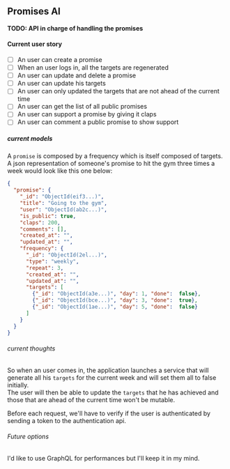 ## Promises AI

**TODO: API in charge of handling the promises**

#### Current user story
- [ ] An user can create a promise
- [ ] When an user logs in, all the targets are regenerated
- [ ] An user can update and delete a promise
- [ ] An user can update his targets
- [ ] An user can only updated the targets that are not ahead of the current time
- [ ] An user can get the list of all public promises
- [ ] An user can support a promise by giving it claps
- [ ] An user can comment a public promise to show support

##### current models
A `promise` is composed by a frequency which is itself composed of targets. A json representation of  someone's promise
to hit the gym three times a week would look like this one below:

```json
{
  "promise": {
    "_id": "ObjectId(eif3...)",
    "title": "Going to the gym",
    "user": "ObjectId(ab2c...)",
    "is_public": true,
    "claps": 200,
    "comments": [],
    "created_at": "",
    "updated_at": "",
    "frequency": {
      "_id": "ObjectId(2el...)",
      "type": "weekly",
      "repeat": 3,
      "created_at": "",
      "updated_at": "",
      "targets": [
        {"_id": "ObjectId(a3e...)", "day": 1, "done":  false},
        {"_id": "ObjectId(bce...)", "day": 3, "done":  true},
        {"_id": "ObjectId(1ae...)", "day": 5, "done":  false}
      ]
    }
  }
}
```
###### current thoughts
So when an user comes in, the application launches a service that will generate all his `targets` for
the current week and will set them all to false initially. <br />
The user will then be able to update the `targets` that he has achieved and those that are ahead of the current
time won't be mutable. <br/>

Before each request, we'll have to verify if the user is authenticated by sending a token to the authentication api.

###### Future options
I'd like to use GraphQL for performances but I'll keep it in my mind.